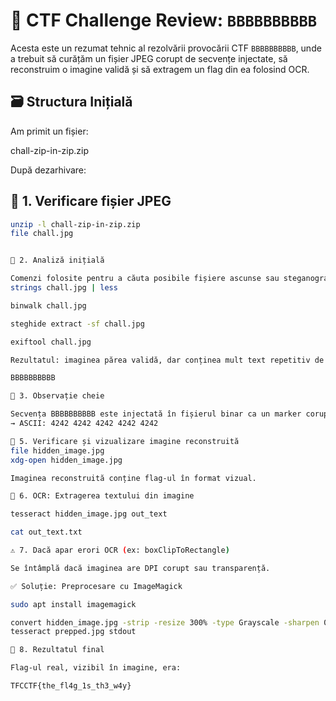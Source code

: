 # 🧩 CTF Challenge Review: `BBBBBBBBBB`

Acesta este un rezumat tehnic al rezolvării provocării CTF `BBBBBBBBBB`, unde a trebuit să curățăm un fișier JPEG corupt de secvențe injectate, să reconstruim o imagine validă și să extragem un flag din ea folosind OCR.


## 🗃️ Structura Inițială

Am primit un fișier:

chall-zip-in-zip.zip


După dezarhivare:

## 🔎 1. Verificare fișier JPEG

```bash
unzip -l chall-zip-in-zip.zip
file chall.jpg


🧪 2. Analiză inițială

Comenzi folosite pentru a căuta posibile fișiere ascunse sau steganografie:
strings chall.jpg | less

binwalk chall.jpg

steghide extract -sf chall.jpg

exiftool chall.jpg

Rezultatul: imaginea părea validă, dar conținea mult text repetitiv de forma:

BBBBBBBBBB

🧠 3. Observație cheie

Secvența BBBBBBBBBB este injectată în fișierul binar ca un marker corupător:
→ ASCII: 4242 4242 4242 4242 4242

📂 5. Verificare și vizualizare imagine reconstruită
file hidden_image.jpg
xdg-open hidden_image.jpg

Imaginea reconstruită conține flag-ul în format vizual.

🧠 6. OCR: Extragerea textului din imagine

tesseract hidden_image.jpg out_text

cat out_text.txt

⚠️ 7. Dacă apar erori OCR (ex: boxClipToRectangle)

Se întâmplă dacă imaginea are DPI corupt sau transparență.

✅ Soluție: Preprocesare cu ImageMagick

sudo apt install imagemagick

convert hidden_image.jpg -strip -resize 300% -type Grayscale -sharpen 0x1 prepped.jpg
tesseract prepped.jpg stdout

🏁 8. Rezultatul final

Flag-ul real, vizibil în imagine, era:

TFCCTF{the_fl4g_1s_th3_w4y}

